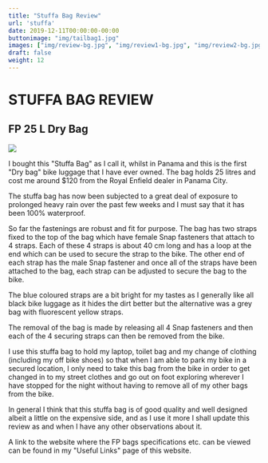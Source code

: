```yaml
---
title: "Stuffa Bag Review"
url: 'stuffa'
date: 2019-12-11T00:00:00-00:00
buttonimage: "img/tailbag1.jpg"
images: ["img/review-bg.jpg", "img/review1-bg.jpg", "img/review2-bg.jpg"]
draft: false
weight: 12
---
```


# STUFFA BAG REVIEW

## FP 25 L Dry Bag 

![](../img/tailbag.jpg)

I bought this "Stuffa Bag" as I call it, whilst in Panama and this is the first "Dry bag" bike luggage that I have ever owned. The bag holds 25 litres and cost me around $120 from the Royal Enfield dealer in Panama City.

The stuffa bag has now been subjected to a great deal of exposure to prolonged heavy rain over the past few weeks and I must say that it has been 100% waterproof.

So far the fastenings are robust and fit for purpose. The bag has two straps fixed to the top of the bag which have female Snap fasteners that attach to 4 straps. Each of these 4 straps is about 40 cm long and has a loop at the end which can be used to secure the strap to the bike. The other end of each strap has the male Snap fastener and once all of the straps have been attached to the bag, each strap can be adjusted to secure the bag to the bike. 

The blue coloured straps are a bit bright for my tastes as I generally like all black bike luggage as it hides the dirt better but the alternative was a grey bag with fluorescent yellow straps.

The removal of the bag is made by releasing all 4 Snap fasteners and then each of the 4 securing straps can then be removed from the bike.

I use this stuffa bag to hold my laptop, toilet bag and my change of clothing (including my off bike shoes) so that when I am able to park my bike in a secured location, I only need to take this bag from the bike in order to get changed in to my street clothes and go out on foot exploring wherever I have stopped for the night without having to remove all of my other bags from the bike.

In general I think that this stuffa bag is of good quality and well designed albeit a little on the expensive side, and as I use it more I shall update this review as and when I have any other observations about it.

A link to the website where the FP bags specifications etc. can be viewed can be found in my "Useful Links" page of this website.